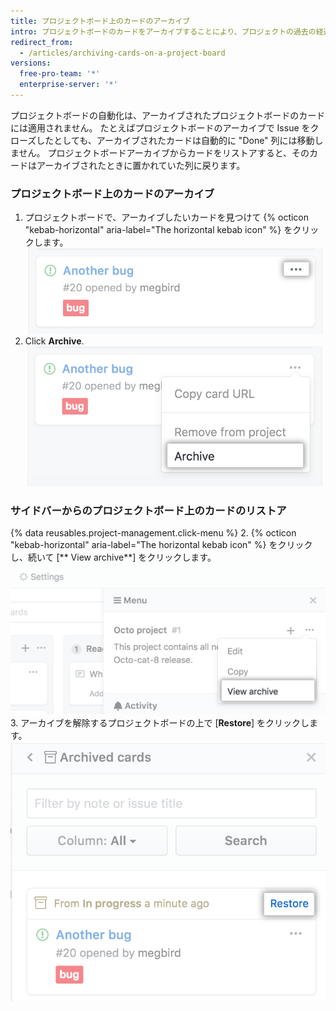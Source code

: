```yaml
---
title: プロジェクトボード上のカードのアーカイブ
intro: プロジェクトボードのカードをアーカイブすることにより、プロジェクトの過去の経過を失うことなくワークフローを整理できます。
redirect_from:
  - /articles/archiving-cards-on-a-project-board
versions:
  free-pro-team: '*'
  enterprise-server: '*'
---
```


プロジェクトボードの自動化は、アーカイブされたプロジェクトボードのカードには適用されません。 たとえばプロジェクトボードのアーカイブで Issue をクローズしたとしても、アーカイブされたカードは自動的に "Done" 列には移動しません。 プロジェクトボードアーカイブからカードをリストアすると、そのカードはアーカイブされたときに置かれていた列に戻ります。

### プロジェクトボード上のカードのアーカイブ

1. プロジェクトボードで、アーカイブしたいカードを見つけて {% octicon "kebab-horizontal" aria-label="The horizontal kebab icon" %} をクリックします。 ![プロジェクトボードカードの編集オプションのリスト](/assets/images/help/projects/select-archiving-options-project-board-card.png)
2. Click **Archive**. ![メニューからのアーカイブオプションの選択](/assets/images/help/projects/archive-project-board-card.png)

### サイドバーからのプロジェクトボード上のカードのリストア

{% data reusables.project-management.click-menu %}
2. {% octicon "kebab-horizontal" aria-label="The horizontal kebab icon" %} をクリックし、続いて [** View archive**] をクリックします。 ![メニューからのアーカイブの表示オプションの選択](/assets/images/help/projects/select-view-archive-option-project-board-card.png)
3. アーカイブを解除するプロジェクトボードの上で [**Restore**] をクリックします。 ![プロジェクトボードカードのリストアの選択](/assets/images/help/projects/restore-card.png)
